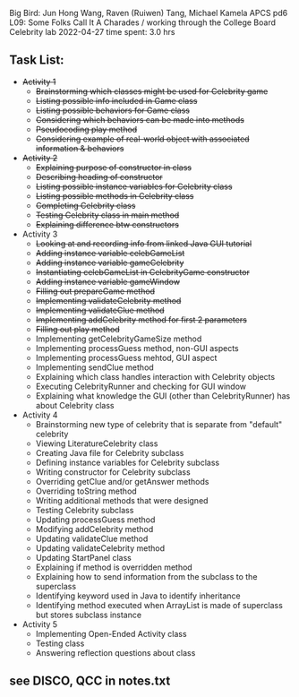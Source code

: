 Big Bird: Jun Hong Wang, Raven (Ruiwen) Tang, Michael Kamela
APCS pd6
L09: Some Folks Call It A Charades / working through the College Board Celebrity lab
2022-04-27
time spent: 3.0 hrs

## Task List:
* ~~Activity 1~~
  * ~~Brainstorming which classes might be used for Celebrity game~~
  * ~~Listing possible info included in Game class~~
  * ~~Listing possible behaviors for Game class~~
  * ~~Considering which behaviors can be made into methods~~
  * ~~Pseudocoding play method~~
  * ~~Considering example of real-world object with associated information & behaviors~~
* ~~Activity 2~~
  * ~~Explaining purpose of constructor in class~~
  * ~~Describing heading of constructor~~
  * ~~Listing possible instance variables for Celebrity class~~
  * ~~Listing possible methods in Celebrity class~~
  * ~~Completing Celebrity class~~
  * ~~Testing Celebrity class in main method~~
  * ~~Explaining difference btw constructors~~
* Activity 3
  * ~~Looking at and recording info from linked Java GUI tutorial~~
  * ~~Adding instance variable celebGameList~~
  * ~~Adding instance variable gameCelebrity~~
  * ~~Instantiating celebGameList in CelebrityGame constructor~~
  * ~~Adding instance variable gameWindow~~
  * ~~Filling out prepareGame method~~
  * ~~Implementing validateCelebrity method~~
  * ~~Implementing validateClue method~~
  * ~~Implementing addCelebrity method for first 2 parameters~~
  * ~~Filling out play method~~
  * Implementing getCelebrityGameSize method
  * Implementing processGuess method, non-GUI aspects
  * Implementing processGuess mehtod, GUI aspect
  * Implementing sendClue method
  * Explaining which class handles interaction with Celebrity objects
  * Executing CelebrityRunner and checking for GUI window
  * Explaining what knowledge the GUI (other than CelebrityRunner) has about Celebrity class
* Activity 4
  * Brainstorming new type of celebrity that is separate from "default" celebrity
  * Viewing LiteratureCelebrity class
  * Creating Java file for Celebrity subclass
  * Defining instance variables for Celebrity subclass
  * Writing constructor for Celebrity subclass
  * Overriding getClue and/or getAnswer methods
  * Overriding toString method
  * Writing additional methods that were designed
  * Testing Celebrity subclass
  * Updating processGuess method
  * Modifying addCelebrity method
  * Updating validateClue method
  * Updating validateCelebrity method
  * Updating StartPanel class
  * Explaining if method is overridden method
  * Explaining how to send information from the subclass to the superclass
  * Identifying keyword used in Java to identify inheritance
  * Identifying method executed when ArrayList is made of superclass but stores subclass instance
* Activity 5 
  * Implementing Open-Ended Activity class
  * Testing class
  * Answering reflection questions about class

## see DISCO, QCC in notes.txt

